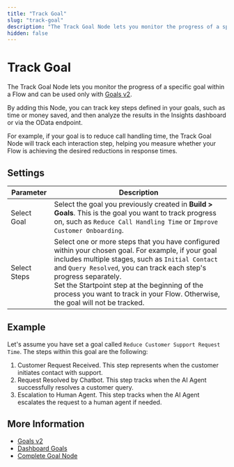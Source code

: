 ```yaml
---
title: "Track Goal"
slug: "track-goal"
description: "The Track Goal Node lets you monitor the progress of a specific goal within a Flow."
hidden: false
---
```


# Track Goal

The Track Goal Node lets you monitor the progress of a specific goal within a Flow
and can be used only with [Goals v2](../../../analyze/goals/v2.md). 

By adding this Node, you can track key steps defined in your goals, such as time or money saved,
and then analyze the results in the Insights dashboard or via the OData endpoint.

For example, if your goal is to reduce call handling time, the Track Goal Node will track each interaction step, helping you measure whether your Flow is achieving the desired reductions in response times.

## Settings

| Parameter    | Description                                                                                                                                                                                                                                                                                                                                                         |
|--------------|---------------------------------------------------------------------------------------------------------------------------------------------------------------------------------------------------------------------------------------------------------------------------------------------------------------------------------------------------------------------|
| Select Goal  | Select the goal you previously created in **Build > Goals**. This is the goal you want to track progress on, such as `Reduce Call Handling Time` or `Improve Customer Onboarding`.                                                                                                                                                                                  |
| Select Steps | Select one or more steps that you have configured within your chosen goal. For example, if your goal includes multiple stages, such as `Initial Contact` and `Query Resolved`, you can track each step's progress separately. <br> Set the Startpoint step at the beginning of the process you want to track in your Flow. Otherwise, the goal will not be tracked. |

## Example

Let's assume you have set a goal called `Reduce Customer Support Request Time`.
The steps within this goal are the following:

1. Customer Request Received. This step represents when the customer initiates contact with support.
2. Request Resolved by Chatbot. This step tracks when the AI Agent successfully resolves a customer query.
3. Escalation to Human Agent. This step tracks when the AI Agent escalates the request to a human agent if needed.

## More Information

- [Goals v2](../../../analyze/goals/v2.md)
- [Dashboard Goals](../../../../insights/dashboards/goals.md)
- [Complete Goal Node](complete-goal.md)